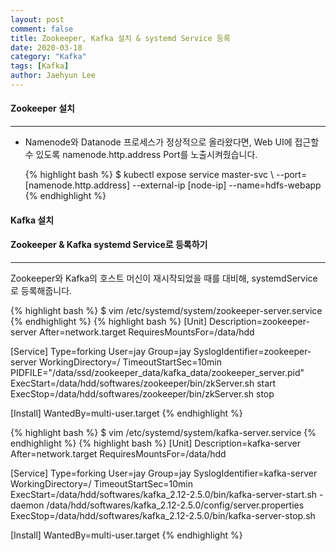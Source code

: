 ```yaml
---
layout: post
comment: false
title: Zookeeper, Kafka 설치 & systemd Service 등록
date: 2020-03-18
category: "Kafka"
tags: [Kafka]
author: Jaehyun Lee
---
```


#### Zookeeper 설치
---
- Namenode와 Datanode 프로세스가 정상적으로 올라왔다면, Web UI에 접근할 수 있도록 namenode.http.address Port를 노출시켜줬습니다.

  {% highlight bash %} $ kubectl expose service master-svc \ 
  --port=[namenode.http.address] --external-ip [node-ip] --name=hdfs-webapp {% endhighlight %}


#### Kafka 설치

#### Zookeeper & Kafka systemd Service로 등록하기 
---
Zookeeper와 Kafka의 호스트 머신이 재시작되었을 때를 대비해, systemdService로 등록해줍니다.

{% highlight bash %}
$ vim /etc/systemd/system/zookeeper-server.service
{% endhighlight %}
{% highlight bash %}
[Unit]
Description=zookeeper-server
After=network.target
RequiresMountsFor=/data/hdd

[Service]
Type=forking
User=jay
Group=jay
SyslogIdentifier=zookeeper-server
WorkingDirectory=/
TimeoutStartSec=10min
PIDFILE="/data/ssd/zookeeper_data/kafka_data/zookeeper_server.pid"
ExecStart=/data/hdd/softwares/zookeeper/bin/zkServer.sh start
ExecStop=/data/hdd/softwares/zookeeper/bin/zkServer.sh stop

[Install]
WantedBy=multi-user.target
{% endhighlight %}

{% highlight bash %}
$ vim /etc/systemd/system/kafka-server.service
{% endhighlight %}
{% highlight bash %}
[Unit]
Description=kafka-server
After=network.target
RequiresMountsFor=/data/hdd

[Service]
Type=forking
User=jay
Group=jay
SyslogIdentifier=kafka-server
WorkingDirectory=/
TimeoutStartSec=10min
ExecStart=/data/hdd/softwares/kafka_2.12-2.5.0/bin/kafka-server-start.sh -daemon /data/hdd/softwares/kafka_2.12-2.5.0/config/server.properties
ExecStop=/data/hdd/softwares/kafka_2.12-2.5.0/bin/kafka-server-stop.sh

[Install]
WantedBy=multi-user.target
{% endhighlight %}
